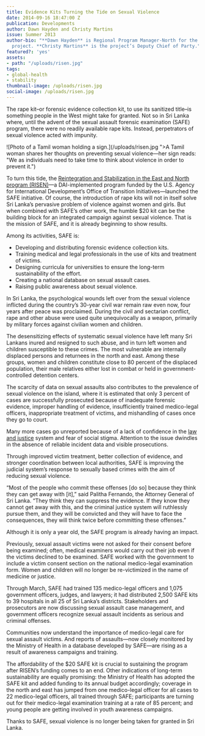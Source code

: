 ```yaml
---
title: Evidence Kits Turning the Tide on Sexual Violence
date: 2014-09-16 18:47:00 Z
publication: Developments
author: Dawn Hayden and Christy Martins
issue: Summer 2013
author-bio: "**Dawn Hayden** is Regional Program Manager-North for the Sri Lanka Risen
  project. **Christy Martins** is the project’s Deputy Chief of Party."
featured?: 'yes'
assets:
- path: "/uploads/risen.jpg"
tags:
- global-health
- stability
thumbnail-image: /uploads/risen.jpg
social-image: /uploads/risen.jpg
---
```


<p>The rape kit–or forensic evidence collection kit, to use its sanitized title–is something people in the West might take for granted. Not so in Sri Lanka where, until the advent of the sexual assault forensic examination (SAFE) program, there were no readily available rape kits. Instead, perpetrators of sexual violence acted with impunity.</p>



![Photo of a Tamil woman holding a sign.](/uploads/risen.jpg ">A Tamil woman shares her thoughts on preventing sexual violence—her sign reads: "We as individuals need to take time to think about violence in order to prevent it.") 
<p>To turn this tide, the <a href="http://dai.com/our-work/projects/sri-lanka—reintegration-and-stabilization-east-and-north-risen">Reintegration and Stabilization in the East and North program (RISEN)</a>—a DAI-implemented program funded by the U.S. Agency for International Development’s Office of Transition Initiatives—launched the SAFE initiative. Of course, the introduction of rape kits will not in itself solve Sri Lanka’s pervasive problem of violence against women and girls. But when combined with SAFE’s other work, the humble $20 kit can be the building block for an integrated campaign against sexual violence. That is the mission of SAFE, and it is already beginning to show results.</p>
<p>Among its activities, SAFE is:</p>
  <ul>
    <li>Developing and distributing forensic evidence collection kits.</li>
    <li>Training medical and legal professionals in the use of kits and treatment of victims.</li>
    <li>Designing curricula for universities to ensure the long-term sustainability of the effort.</li>
    <li>Creating a national database on sexual assault cases.</li>
    <li>Raising public awareness about sexual violence.</li>
  </ul>
<p>In Sri Lanka, the psychological wounds left over from the sexual violence inflicted during the country’s 30-year civil war remain raw even now, four years after peace was proclaimed. During the civil and sectarian conflict, rape and other abuse were used quite unequivocally as a weapon, primarily by military forces against civilian women and children.</p>
<p>The desensitizing effects of systematic sexual violence have left many Sri Lankans inured and resigned to such abuse, and in turn left women and children susceptible to these crimes. The most vulnerable are internally displaced persons and returnees in the north and east. Among these groups, women and children constitute close to 80 percent of the displaced population, their male relatives either lost in combat or held in government-controlled detention centers.</p>
<p>The scarcity of data on sexual assaults also contributes to the prevalence of sexual violence on the island, where it is estimated that only 3 percent of cases are successfully prosecuted because of inadequate forensic evidence, improper handling of evidence, insufficiently trained medico-legal officers, inappropriate treatment of victims, and mishandling of cases once they go to court.</p>
<p>Many more cases go unreported because of a lack of confidence in the <a href="http://dai.com//our-work/solutions/law-and-justice">law and justice</a> system and fear of social stigma. Attention to the issue dwindles in the absence of reliable incident data and visible prosecutions.</p>
<p>Through improved victim treatment, better collection of evidence, and stronger coordination between local authorities, SAFE is improving the judicial system’s response to sexually based crimes with the aim of reducing sexual violence.</p>
<p>“Most of the people who commit these offenses [do so] because they think they can get away with [it],” said Palitha Fernando, the Attorney General of Sri Lanka. “They think they can suppress the evidence. If they know they cannot get away with this, and the criminal justice system will ruthlessly pursue them, and they will be convicted and they will have to face the consequences, they will think twice before committing these offenses.”</p>
<p>Although it is only a year old, the SAFE program is already having an impact.</p>
<p>Previously, sexual assault victims were not asked for their consent before being examined; often, medical examiners would carry out their job even if the victims declined to be examined. SAFE worked with the government to include a victim consent section on the national medico-legal examination form. Women and children will no longer be re-victimized in the name of medicine or justice.</p>
<p>Through March, SAFE had trained 135 medico-legal officers and 1,075 government officers, judges, and lawyers; it had distributed 2,500 SAFE kits to 39 hospitals in all 25 of Sri Lanka’s districts. Stakeholders and prosecutors are now discussing sexual assault case management, and government officers recognize sexual assault incidents as serious and criminal offenses. </p>
<p>Communities now understand the importance of medico-legal care for sexual assault victims. And reports of assaults—now closely monitored by the Ministry of Health in a database developed by SAFE—are rising as a result of awareness campaigns and training.</p>
<p>The affordability of the $20 SAFE kit is crucial to sustaining the program after RISEN’s funding comes to an end. Other indications of long-term sustainability are equally promising: the Ministry of Health has adopted the SAFE kit and added funding to its annual budget accordingly; coverage in the north and east has jumped from one medico-legal officer for all cases to 22 medico-legal officers, all trained through SAFE; participants are turning out for their medico-legal examination training at a rate of 85 percent; and young people are getting involved in youth awareness campaigns.</p>
<p>Thanks to SAFE, sexual violence is no longer being taken for granted in Sri Lanka.</p>
